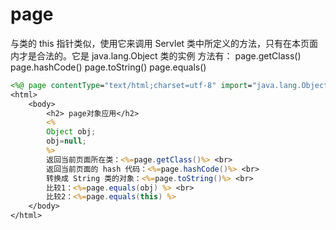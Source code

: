 # page

与类的 this 指针类似，使用它来调用 Servlet 类中所定义的方法，只有在本页面内才是合法的。它是 java.lang.Object 类的实例
方法有：
page.getClass()
page.hashCode()
page.toString()
page.equals()

```jsp
<%@ page contentType="text/html;charset=utf-8" import="java.lang.Object" %>
<html>
    <body>
        <h2> page对象应用</h2>
        <%
        Object obj;
        obj=null;
        %>
        返回当前页面所在类：<%=page.getClass()%> <br>
        返回当前页面的 hash 代码：<%=page.hashCode()%> <br>
        转换成 String 类的对象：<%=page.toString()%> <br>
        比较1：<%=page.equals(obj) %> <br>
        比较2：<%=page.equals(this) %>
    </body>
</html>
```